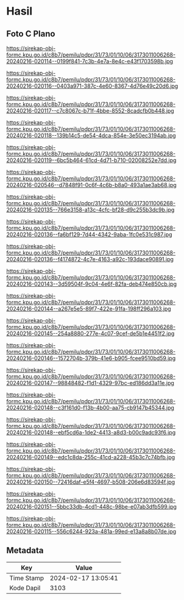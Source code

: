 # Hasil

## Foto C Plano

https://sirekap-obj-formc.kpu.go.id/c8b7/pemilu/pdpr/31/73/01/10/06/3173011006268-20240216-020114--0199f841-7c3b-4e7a-8e4c-e43f1703598b.jpg

https://sirekap-obj-formc.kpu.go.id/c8b7/pemilu/pdpr/31/73/01/10/06/3173011006268-20240216-020116--0403a971-387c-4e60-8367-4d76e49c20d6.jpg

https://sirekap-obj-formc.kpu.go.id/c8b7/pemilu/pdpr/31/73/01/10/06/3173011006268-20240216-020117--c7c8067c-b71f-4bbe-8552-8cadcfb0b448.jpg

https://sirekap-obj-formc.kpu.go.id/c8b7/pemilu/pdpr/31/73/01/10/06/3173011006268-20240216-020118--139b14c5-de54-4dca-854e-3e50ec3194ab.jpg

https://sirekap-obj-formc.kpu.go.id/c8b7/pemilu/pdpr/31/73/01/10/06/3173011006268-20240216-020119--6bc5b464-61cd-4d71-b710-02008252e7dd.jpg

https://sirekap-obj-formc.kpu.go.id/c8b7/pemilu/pdpr/31/73/01/10/06/3173011006268-20240216-020546--d7848f91-0c6f-4c6b-b8a0-493a1ae3ab68.jpg

https://sirekap-obj-formc.kpu.go.id/c8b7/pemilu/pdpr/31/73/01/10/06/3173011006268-20240216-020135--766e3158-a13c-4cfc-bf28-d9c255b3dc9b.jpg

https://sirekap-obj-formc.kpu.go.id/c8b7/pemilu/pdpr/31/73/01/10/06/3173011006268-20240216-020136--fa6bf129-7d44-4342-9aba-1fc0e531c987.jpg

https://sirekap-obj-formc.kpu.go.id/c8b7/pemilu/pdpr/31/73/01/10/06/3173011006268-20240216-020136--f4174872-4c7e-4163-a92c-193dace90891.jpg

https://sirekap-obj-formc.kpu.go.id/c8b7/pemilu/pdpr/31/73/01/10/06/3173011006268-20240216-020143--3d59504f-9c04-4e6f-82fa-deb474e850cb.jpg

https://sirekap-obj-formc.kpu.go.id/c8b7/pemilu/pdpr/31/73/01/10/06/3173011006268-20240216-020144--a267e5e5-89f7-422e-91fa-198ff296a103.jpg

https://sirekap-obj-formc.kpu.go.id/c8b7/pemilu/pdpr/31/73/01/10/06/3173011006268-20240216-020145--254a8880-277e-4c07-9cef-de5b1e4451f2.jpg

https://sirekap-obj-formc.kpu.go.id/c8b7/pemilu/pdpr/31/73/01/10/06/3173011006268-20240216-020146--1572704b-379b-41e6-b905-fcee9510bd59.jpg

https://sirekap-obj-formc.kpu.go.id/c8b7/pemilu/pdpr/31/73/01/10/06/3173011006268-20240216-020147--98848482-f1d1-4329-97bc-ed186dd3a11e.jpg

https://sirekap-obj-formc.kpu.go.id/c8b7/pemilu/pdpr/31/73/01/10/06/3173011006268-20240216-020148--c3f161d0-f13b-4b00-aa75-cb9147b45344.jpg

https://sirekap-obj-formc.kpu.go.id/c8b7/pemilu/pdpr/31/73/01/10/06/3173011006268-20240216-020148--ebf5cd6a-1de2-4413-a8d3-b00c9adc93f6.jpg

https://sirekap-obj-formc.kpu.go.id/c8b7/pemilu/pdpr/31/73/01/10/06/3173011006268-20240216-020149--edc1c8da-255c-41cd-a228-45b3c7c74bfb.jpg

https://sirekap-obj-formc.kpu.go.id/c8b7/pemilu/pdpr/31/73/01/10/06/3173011006268-20240216-020150--72416daf-e5f4-4697-b508-206e6d83594f.jpg

https://sirekap-obj-formc.kpu.go.id/c8b7/pemilu/pdpr/31/73/01/10/06/3173011006268-20240216-020151--5bbc33db-4cd1-448c-98be-e07ab3dfb599.jpg

https://sirekap-obj-formc.kpu.go.id/c8b7/pemilu/pdpr/31/73/01/10/06/3173011006268-20240216-020115--556c6244-923a-481a-99ed-e13a8a8b07de.jpg


## Metadata

| Key        | Value               |
| ---------- | ------------------- |
| Time Stamp | 2024-02-17 13:05:41 |
| Kode Dapil | 3103                |



